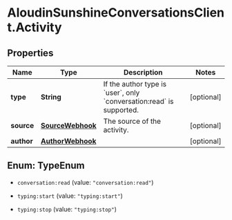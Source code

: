 # AloudinSunshineConversationsClient.Activity

## Properties

Name | Type | Description | Notes
------------ | ------------- | ------------- | -------------
**type** | **String** | If the author type is &#x60;user&#x60;, only &#x60;conversation:read&#x60; is supported. | [optional] 
**source** | [**SourceWebhook**](SourceWebhook.md) | The source of the activity. | [optional] 
**author** | [**AuthorWebhook**](AuthorWebhook.md) |  | [optional] 



## Enum: TypeEnum


* `conversation:read` (value: `"conversation:read"`)

* `typing:start` (value: `"typing:start"`)

* `typing:stop` (value: `"typing:stop"`)




